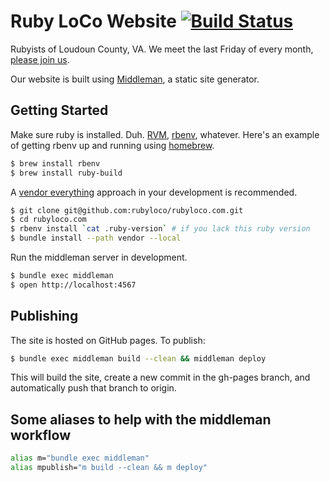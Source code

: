 # Ruby LoCo Website [![Build Status](https://travis-ci.org/rubyloco/rubyloco.com.png?branch=master)](https://travis-ci.org/rubyloco/rubyloco.com)

Rubyists of Loudoun County, VA. We meet the last Friday of every month, [please
join us](http://rubyloco.com/).

Our website is built using [Middleman](http://middlemanapp.com/), a static
site generator.

## Getting Started

Make sure ruby is installed. Duh. [RVM](https://rvm.io/),
[rbenv](http://rbenv.org/), whatever. Here's an example of getting rbenv up
and running using [homebrew](http://brew.sh/).

```bash
$ brew install rbenv
$ brew install ruby-build
```

A
[vendor everything](http://ryan.mcgeary.org/2011/02/09/vendor-everything-still-applies/)
approach in your development is recommended.

```bash
$ git clone git@github.com:rubyloco/rubyloco.com.git
$ cd rubyloco.com
$ rbenv install `cat .ruby-version` # if you lack this ruby version
$ bundle install --path vendor --local
```

Run the middleman server in development.

```bash
$ bundle exec middleman
$ open http://localhost:4567
```

## Publishing

The site is hosted on GitHub pages. To publish:

```bash
$ bundle exec middleman build --clean && middleman deploy
```

This will build the site, create a new commit in the gh-pages branch, and
automatically push that branch to origin.

## Some aliases to help with the middleman workflow

```bash
alias m="bundle exec middleman"
alias mpublish="m build --clean && m deploy"
```
